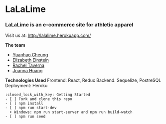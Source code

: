 # LaLaLime

### LaLaLime is an e-commerce site for athletic apparel
Visit us at: http://lalalime.herokuapp.com/

**The team**
- [Yuanhao Cheung](https://github.com/cerclecheung)
- [Elizabeth Einstein](https://github.com/elizabetheinstein)
- [Rachel Taverna](https://github.com/rtaverna)
- [Joanna Huang](https://github.com/jthnyc)

**Technologies Used**
Frontend: React, Redux
Backend: Sequelize, PostreSQL
Deployment: Heroku

```
:closed_lock_with_key: Getting Started
- [ ] Fork and clone this repo
- [ ] npm install
- [ ] npm run start-dev
  ➤ Windows: npm run start-server and npm run build-watch
- [ ] npm run seed
```
